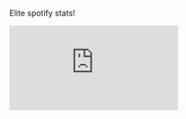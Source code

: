 Elite spotify stats!



![Architecture](https://github.com/ethancschwab/elite-spotify-stats/blob/master/EliteStats.pdf)
